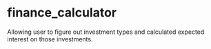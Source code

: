 # finance_calculator
 Allowing user to figure out investment types and calculated expected interest on those investments. 
